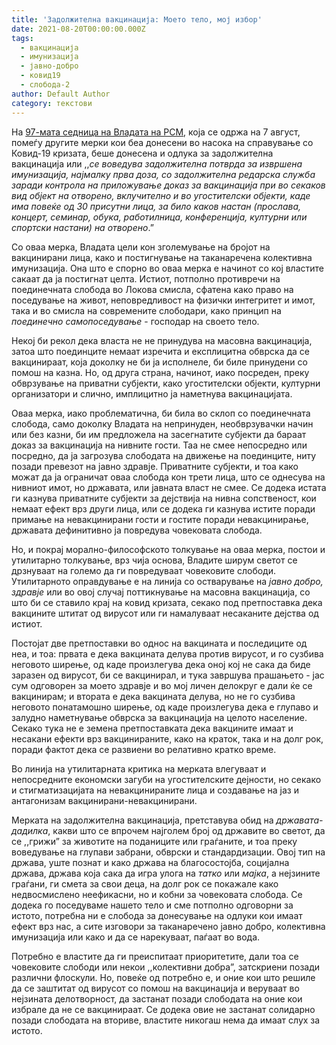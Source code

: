```yaml
---
title: 'Задолжителна вакцинација: Моето тело, мој избор'
date: 2021-08-20T00:00:00.000Z
tags:
  - вакцинација
  - имунизација
  - јавно-добро
  - ковид19
  - слобода-2
author: Default Author
category: текстови
---
```


На [97-мата седница на Владата на РСМ](https://vlada.mk/node/26138), која се одржа на 7 август, помеѓу другите мерки кои беа донесени во насока на справување со Ковид-19 кризата, беше донесена и одлука за задолжителна вакцинација или ,,_се воведува задолжителна потврда за извршена имунизација, најмалку прва доза, со задолжителна редарска служба заради контрола на приложување доказ за вакцинација при во секаков вид објект на отворено, вклучително и во угостителски објекти, каде има повеќе од 30 присутни лица, за било каков настан (прослава, концерт, семинар, обука, работилница, конференција, културни или спортски настани) на отворено_.”

Со оваа мерка, Владата цели кон зголемување на бројот на вакцинирани лица, како и постигнување на таканаречена колективна имунизација. Она што е спорно во оваа мерка е начинот со кој властите сакаат да ја постигнат целта. Истиот, потполно противречи на поединечната слобода во Локова смисла, сфатена како право на поседување на живот, неповредливост на физички интегритет и имот, така и во смисла на современите слободари, како принцип на _поединечно самопоседување_ - господар на своето тело.

Некој би рекол дека власта не не принудува на масовна вакцинација, затоа што поединците немаат изречита и експлицитна обврска да се вакцинираат, која доколку не би ја исполнеле, би биле принудени со помош на казна. Но, од друга страна, начинот, иако посреден, преку обврзување на приватни субјекти, како угостителски објекти, културни организатори и слично, имплицитно ја наметнува вакцинацијата.

Оваа мерка, иако проблематична, би била во склоп со поединечната слобода, само доколку Владата на непринуден, необврзувачки начин или без казни, би им предложела на засегнатите субјекти да бараат доказ за вакцинација на нивните гости. Таа не смее непосредно или посредно, да ја загрозува слободата на движење на поединците, ниту позади превезот на јавно здравје. Приватните субјекти, и тоа како можат да ја ограничат оваа слобода кон трети лица, што се однесува на нивниот имот, но државата, или јавната власт не смее. Се додека истата ги казнува приватните субјекти за дејствија на нивна сопственост, кои немаат ефект врз други лица, или се додека ги казнува истите поради примање на невакцинирани гости и гостите поради невакцинирање, државата дефинитивно ја повредува човековата слобода.

Но, и покрај морално-философското толкување на оваа мерка, постои и утилитарно толкување, врз чија основа, Владите ширум светот се дрзнуваат на големо да ги повредуваат човековите слободи. Утилитарното оправдување е на линија со остварување на _јавно добро, здравје_ или во овој случај поттикнување на масовна вакцинација, со што би се ставило крај на ковид кризата, секако под претпоставка дека вакцините штитат од вирусот или ги намалуваат несаканите дејства од истиот. 

Постојат две претпоставки во однос на вакцината и последиците од неа, и тоа: првата е дека вакцината делува против вирусот, и го сузбива неговото ширење, од каде произлегува дека оној кој не сака да биде заразен од вирусот, би се вакцинирал, и тука завршува прашањето - јас сум одговорен за моето здравје и во мој личен делокруг е дали ќе се вакцинирам; и втората е дека вакцината делува, но не го сузбива неговото понатамошно ширење, од каде произлегува дека е глупаво и залудно наметнување обврска за вакцинација на целото население. Секако тука не е земена претпоставката дека вакцините имаат и несакани ефекти врз вакцинираните, како на краток, така и на долг рок, поради фактот дека се развиени во релативно кратко време.

Во линија на утилитарната критика на мерката влегуваат и непосредните економски загуби на угостителските дејности, но секако и стигматизацијата на невакцинираните лица и создавање на јаз и антагонизам вакцинирани-невакцинирани.

Мерката на задолжителна вакцинација, претставува обид на _државата-дадилка_, какви што се впрочем најголем број од државите во светот, да се ,,грижи” за животите на поданиците или граѓаните, и тоа преку воведување на глупави забрани, обврски и стандардизации. Овој тип на држава, уште познат и како држава на благосостојба, социјална држава, држава која сака да игра улога на _татко_ или _мајка_, а нејзините граѓани, ги смета за свои деца, на долг рок се покажале како недвосмислено неефикасни, но и кобни за човековата слобода. Се додека го поседуваме нашето тело и сме потполно одговорни за истото, потребна ни е слобода за донесување на одлуки кои имаат ефект врз нас, а сите изговори за таканаречено јавно добро, колективна имунизација или како и да се нарекуваат, паѓаат во вода.

Потребно е властите да ги преиспитаат приоритетите, дали тоа се човековите слободи или некои ,,колективни добра”, затскриени позади различни флоскули. Но, повеќе од потребно е, и оние кои што решиле да се заштитат од вирусот со помош на вакцинација и веруваат во нејзината делотворност, да застанат позади слободата на оние кои избрале да не се вакцинираат. Се додека овие не застанат солидарно позади слободата на вториве, властите никогаш нема да имаат слух за истото.

